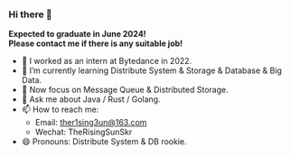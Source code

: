 ### Hi there 👋


<!-- **TheR1sing3un/TheR1sing3un** is a ✨ _special_ ✨ repository because its `README.md` (this file) appears on your GitHub profile. -->

<!-- Here are some ideas to get you started: -->

**Expected to graduate in June 2024!**  
**Please contact me if there is any suitable job!**

- 🚀 I worked as an intern at Bytedance in 2022. 
- 🌱 I’m currently learning Distribute System & Storage & Database & Big Data.
- 🎯 Now focus on Message Queue & Distributed Storage.
- 💬 Ask me about Java / Rust / Golang.
- 📫 How to reach me: 
  - Email: ther1sing3un@163.com
  - Wechat: TheRisingSunSkr
- 😄 Pronouns: Distribute System & DB rookie.
